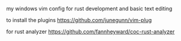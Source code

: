 my windows vim config for rust development and basic text editing


to install the plugins
https://github.com/junegunn/vim-plug

for rust analyzer
https://github.com/fannheyward/coc-rust-analyzer




 
